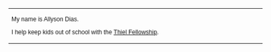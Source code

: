 <html>

<head>
<title>Allyson Dias</title>
</head>

<body>
  <table> 
  <tr>
  <td style="width: 600px; font-size:12px; font-family: sans-serif;">
  
  <p>My name is Allyson Dias.</p>
  
  <p>I help keep kids out of school with the
					<a href="thielfellowship.com">Thiel Fellowship</a>. </p>

</body>
